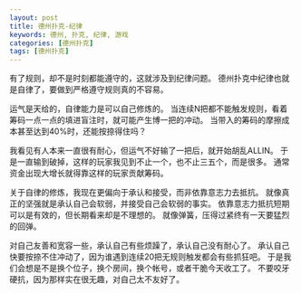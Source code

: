 ```yaml
---
layout: post
title: 德州扑克-纪律
keywords: 德州, 扑克, 纪律, 游戏
categories: [德州扑克]
tags: [德州扑克]
---
```

有了规则，却不是时刻都能遵守的，这就涉及到纪律问题。
德州扑克中纪律也就是自律了，要做到严格遵守规则真的不容易。

运气是天给的，自律能力是可以自己修炼的。
当连续N把都不能触发规则，看着筹码一点一点的填进盲注时，就可能产生博一把的冲动。
当带入的筹码的摩擦成本甚至达到40%时，还能按捺得住吗？
<!-- more -->

我看见有人本来一直很有耐心，但运气不好输了一把后，就开始胡乱ALLIN。
于是一直输到破掉，这样的玩家我见到不止一个，也不止三五个，而是很多。
通常资金出现大增长就得靠这样的玩家贡献筹码。

关于自律的修炼，我现在更偏向于承认和接受，而非依靠意志力去抵抗。
就像真正的坚强就是承认自己会软弱，并接受自己会软弱的事实。
依靠意志力抵抗短期可以是有效的，但长期看来却是不理想的。
就像弹簧，压得过紧终有一天要猛烈的回弹。

对自己友善和宽容一些，承认自己有些烦躁了，承认自己没有耐心了。
承认自己快要按捺不住冲动了，因为谁遇到连续20把无规则触发都会有些抓狂吧。
于是我们会想是不是换个位子，换个房间，换个帐号，或者干脆今天收工了。
不要咬牙硬抗，因为那样实在很无趣，对自己太不友好了。